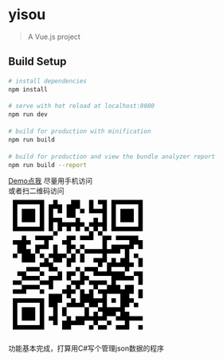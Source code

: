 # yisou

> A Vue.js project

## Build Setup

``` bash
# install dependencies
npm install

# serve with hot reload at localhost:8080
npm run dev

# build for production with minification
npm run build

# build for production and view the bundle analyzer report
npm run build --report
```

[Demo点我](http://120.24.179.35:8099) 尽量用手机访问   
或者扫二维码访问   
![](./QR.png)

功能基本完成，打算用C#写个管理json数据的程序

